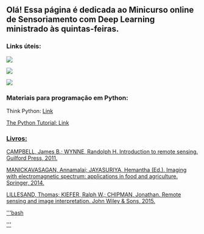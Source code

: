 ## Olá! Essa página é dedicada ao Minicurso online de Sensoriamento com Deep Learning ministrado às quintas-feiras.

### Links úteis:
<a href="https://www.sentinel-hub.com/" target="_blank"><img src="https://img.shields.io/badge/-SentinelHub-%230077B5?style=for-the-badge&logo=lattes&logoColor=white" target="_blank"></a> 

<a href="https://www.sentinel-hub.com/explore/sentinelplayground/" target="_blank"><img src="https://img.shields.io/badge/-Sentinel Playground-%2300?style=for-the-badge&logo=lattes&logoColor=white" target="_blank"></a> 

<a href="https://eos.com/landviewer/" target="_blank"><img src="https://img.shields.io/badge/-EOS LandViewer-%23333?style=for-the-badge&logo=lattes&logoColor=white" target="_blank"></a> 

### Materiais para programação em Python:
<p>Think Python: <a href="https://greenteapress.com/wp/think-python/"> Link</p>

<p> The Python Tutorial: <a href="https://docs.python.org/3/tutorial/"> Link</p>
  
### Livros:
CAMPBELL, James B.; WYNNE, Randolph H. Introduction to remote sensing. Guilford Press, 2011.

MANICKAVASAGAN, Annamalai; JAYASURIYA, Hemantha (Ed.). Imaging with electromagnetic spectrum: applications in food and agriculture. Springer, 2014.

LILLESAND, Thomas; KIEFER, Ralph W.; CHIPMAN, Jonathan. Remote sensing and image interpretation. John Wiley & Sons, 2015.

 '''bash
  
  '''

